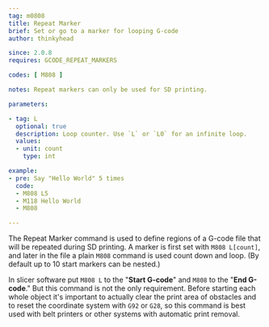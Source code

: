 ```yaml
---
tag: m0808
title: Repeat Marker
brief: Set or go to a marker for looping G-code
author: thinkyhead

since: 2.0.8
requires: GCODE_REPEAT_MARKERS

codes: [ M808 ]

notes: Repeat markers can only be used for SD printing.

parameters:

- tag: L
  optional: true
  description: Loop counter. Use `L` or `L0` for an infinite loop.
  values:
  - unit: count
    type: int

example:
- pre: Say "Hello World" 5 times
  code:
  - M808 L5
  - M118 Hello World
  - M808

---
```


The Repeat Marker command is used to define regions of a G-code file that will be repeated during SD printing. A marker is first set with `M808 L[count]`, and later in the file a plain `M808` command is used count down and loop. (By default up to 10 start markers can be nested.)

In slicer software put `M808 L` to the "**Start G-code**" and `M808` to the "**End G-code**." But this command is not the only requirement. Before starting each whole object it's important to actually clear the print area of obstacles and to reset the coordinate system with `G92` or `G28`, so this command is best used with belt printers or other systems with automatic print removal.
